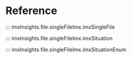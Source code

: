 # Reference

::: imxInsights.file.singleFileImx.imxSingleFile

::: imxInsights.file.singleFileImx.imxSituation

::: imxInsights.file.singleFileImx.imxSituationEnum

